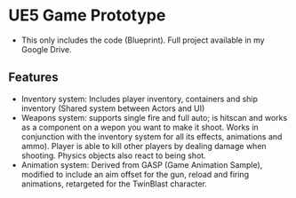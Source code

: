 # UE5 Game Prototype

- This only includes the code (Blueprint). Full project available in my Google Drive.

## Features 
- Inventory system: Includes player inventory, containers and ship inventory (Shared system between Actors and UI)
- Weapons system: supports single fire and full auto; is hitscan and works as a component on a wepon you want to make it shoot. Works in conjunction with the inventory system for all its effects, animations and ammo). Player is able to kill other players by dealing damage when shooting. Physics objects also react to being shot.
- Animation system: Derived from GASP (Game Animation Sample), modified to include an aim offset for the gun, reload and firing animations, retargeted for the TwinBlast character.
